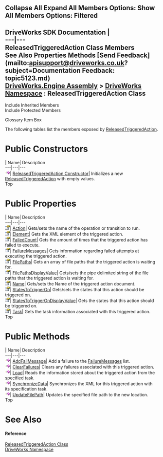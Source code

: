        

 Collapse All Expand All  Members Options: Show All  Members Options: Filtered   
---  
DriveWorks SDK Documentation  |   
---|---  
ReleasedTriggeredAction Class Members   
See Also Properties Methods [Send Feedback](mailto:apisupport@driveworks.co.uk?subject=Documentation Feedback: topic5123.md)  
[DriveWorks.Engine Assembly](topic2156.md) > [DriveWorks Namespace](topic2159.md) : ReleasedTriggeredAction Class  
---  
  
Include Inherited Members    
Include Protected Members  


Glossary Item Box

The following tables list the members exposed by [ReleasedTriggeredAction](topic5123.md).

# Public Constructors

| Name| Description  
---|---|---  
![Public Constructor](dotnetimages/publicConstructor.gif)| [ReleasedTriggeredAction Constructor](topic5129.md)| Initializes a new [ReleasedTriggeredAction](topic5123.md) with empty values.   
Top

# Public Properties

| Name| Description  
---|---|---  
![Public Property](dotnetimages/publicProperty.gif)| [Action](topic5135.md)| Gets/sets the name of the operation or transition to run.   
![Public Property](dotnetimages/publicProperty.gif)| [Element](topic5136.md)| Gets the XML element of the triggered action.   
![Public Property](dotnetimages/publicProperty.gif)| [FailedCount](topic5137.md)| Gets the amount of times that the triggered action has failed to execute.   
![Public Property](dotnetimages/publicProperty.gif)| [FailureMessages](topic5138.md)| Gets information regarding failed attempts at executing the triggered action.   
![Public Property](dotnetimages/publicProperty.gif)| [FilePaths](topic5139.md)| Gets an array of file paths that the triggered action is waiting for.   
![Public Property](dotnetimages/publicProperty.gif)| [FilePathsDisplayValue](topic5140.md)| Gets/sets the pipe delimited string of the file paths that the triggered action is waiting for.   
![Public Property](dotnetimages/publicProperty.gif)| [Name](topic5141.md)| Gets/sets the Name of the triggered action document.   
![Public Property](dotnetimages/publicProperty.gif)| [StatesToTriggerOn](topic5142.md)| Gets/sets the states that this action should be triggered on.   
![Public Property](dotnetimages/publicProperty.gif)| [StatesToTriggerOnDisplayValue](topic5143.md)| Gets the states that this action should be triggered on.   
![Public Property](dotnetimages/publicProperty.gif)| [Task](topic5144.md)| Gets the task information associated with this triggered action.   
Top

# Public Methods

| Name| Description  
---|---|---  
![Public Method](dotnetimages/publicMethod.gif)| [AddFailMessage](topic5130.md)| Add a failure to the [FailureMessages](topic5138.md) list.   
![Public Method](dotnetimages/publicMethod.gif)| [ClearFailures](topic5131.md)| Clears any failures associated with this triggered action.   
![Public Method](dotnetimages/publicMethod.gif)| [Load](topic5132.md)| Reads the information stored about the triggered action from the specified task.   
![Public Method](dotnetimages/publicMethod.gif)| [SynchronizeData](topic5133.md)| Synchronizes the XML for this triggered action with its specification task.   
![Public Method](dotnetimages/publicMethod.gif)| [UpdateFilePath](topic5134.md)| Updates the specified file path to the new location.   
Top

# See Also

#### Reference

[ReleasedTriggeredAction Class](topic5123.md)   
[DriveWorks Namespace](topic2159.md)


